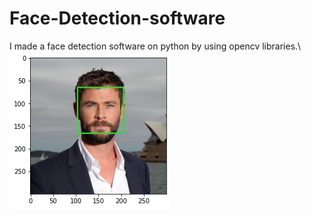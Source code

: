 # Face-Detection-software
I made a face detection software on python by using opencv libraries.\\
![](https://github.com/asd2204/Face-Detection-in-Python-using-openCV/blob/main/data/Chris%20face%20detected.png)
